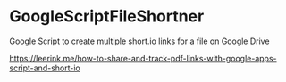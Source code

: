 # GoogleScriptFileShortner
Google Script to create multiple short.io links for a file on Google Drive


https://leerink.me/how-to-share-and-track-pdf-links-with-google-apps-script-and-short-io
